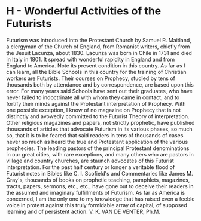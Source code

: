# H - Wonderful Activities of the Futurists
Futurism was introduced into the Protestant Church by Samuel R. Maitland, a clergyman of the Church of England, from Romanist writers, chiefly from the Jesuit Lacunza, about 1830. Lacunza was born in Chile in 1731 and died in Italy in 1801.
It spread with wonderful rapidity in England and from England to America. Note its present condition in this country.
As far as I can learn, all the Bible Schools in this country for the train­ing of Christian workers are Futurists. Their courses on Prophecy, studied by tens of thousands both by attendance and by correspondence, are based upon this error. For many years said Schools have sent out their graduates, who have never failed to indoctrinate all with whom they came in contact, and to fortify their minds against the Protestant interpretation of Prophecy.
With one possible exception, I know of no magazine on Prophecy that is not distinctly and avowedly committed to the Futurist Theory of interpreta­tion. Other religious magazines and papers, not strictly prophetic, have pub­lished thousands of articles that advocate Futurism in its various phases, so much so, that it is to be feared that said readers in tens of thousands of cases never so much as heard the true and Protestant application of the various prophecies.
The leading pastors of the principal Protestant denominations in our great cities, with rare exceptions, and many others who are pastors in village and country churches, are staunch advocates of this Futurist interpretation.
For the past half century or longer a veritable flood of Futurist notes in Bibles like C. I. Scofield's and Commentaries like James M. Gray's, thousands of books on prophetic teaching, pamphlets, magazines, tracts, papers, sermons, etc., etc., have gone out to deceive their readers in the assumed and imaginary fulfillments of Futurism.
As far as America is concerned, I am the only one to my knowledge that has raised even a feeble voice in protest against this truly formidable array of capital, of supposed learning and of persistent action.
V. K. VAN DE VENTER, Ph.M.